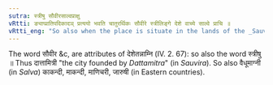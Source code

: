 ```yaml
---
sutra: स्त्रीषु सौवीरसाल्वप्राक्षु
vRtti: ङ्याप्प्रातिपदिकादञ् प्रत्ययो भवति चातुरर्थिकः सौवीरे स्त्रीलिङ्गे देशे वाच्ये साल्वे प्राचि ॥
vRtti_eng: "So also when the place is situate in the lands of the _Sauvira_, or _Salva_ or of the Eastern people; and the word in these cases is always feminine."
---
```

The word सौवीर &c, are attributes of देशेतन्नाम्नि (IV. 2. 67): so also the word स्त्रीषु ॥ Thus दात्तामित्री "the city founded by _Dattamitra_" (in _Sauvira_). So also वैधूमाग्नी (in _Salva_) काकन्दी, माकन्दी, माणिचरी, जारुषी (in Eastern countries).
